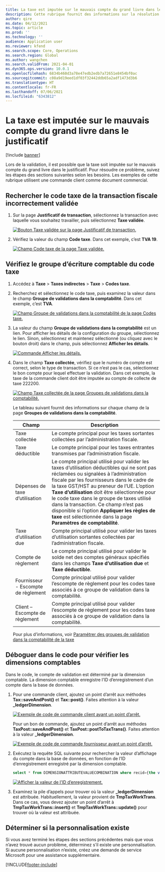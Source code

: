 ```yaml
---
title: La taxe est imputée sur le mauvais compte du grand livre dans le justificatif
description: Cette rubrique fournit des informations sur la résolution des problèmes qui peuvent aider lorsque la taxe est imputée sur le mauvais compte du grand livre dans le justificatif.
author: qire
ms.date: 04/12/2021
ms.topic: article
ms.prod: ''
ms.technology: ''
audience: Application user
ms.reviewer: kfend
ms.search.scope: Core, Operations
ms.search.region: Global
ms.author: wangchen
ms.search.validFrom: 2021-04-01
ms.dyn365.ops.version: 10.0.1
ms.openlocfilehash: 6834b460d3a78e47edb2edb7a72651e8454bf0ac
ms.sourcegitcommit: c08a9d19eed1df03f32442ddb65a2adf1473d3b6
ms.translationtype: HT
ms.contentlocale: fr-FR
ms.lasthandoff: 07/06/2021
ms.locfileid: "6343812"
---
```

# <a name="tax-is-posted-to-the-wrong-ledger-account-in-the-voucher"></a>La taxe est imputée sur le mauvais compte du grand livre dans le justificatif

[!include [banner](../includes/banner.md)]

Lors de la validation, il est possible que la taxe soit imputée sur le mauvais compte du grand livre dans le justificatif. Pour résoudre ce problème, suivez les étapes des sections suivantes selon les besoins. Les exemples de cette rubrique utilisent une commande client comme document commercial.

## <a name="find-the-tax-code-of-the-incorrectly-posted-tax-transaction"></a>Rechercher le code taxe de la transaction fiscale incorrectement validée

1. Sur la page **Justificatif de transaction**, sélectionnez la transaction avec laquelle vous souhaitez travailler, puis sélectionnez **Taxe validée**.

    [![Bouton Taxe validée sur la page Justificatif de transaction.](./media/tax-posted-to-wrong-ledger-account-Picture1.png)](./media/tax-posted-to-wrong-ledger-account-Picture1.png)

2. Vérifiez la valeur du champ **Code taxe**. Dans cet exemple, c’est **TVA 19**.

    [![Champ Code taxe de la page Taxe validée.](./media/tax-posted-to-wrong-ledger-account-Picture2.png)](./media/tax-posted-to-wrong-ledger-account-Picture2.png)

## <a name="check-the-ledger-posting-group-of-the-tax-code"></a>Vérifiez le groupe d’écriture comptable du code taxe

1. Accédez à **Taxe** \> **Taxes indirectes** \> **Taxe** \> **Codes taxe**.
2. Recherchez et sélectionnez le code taxe, puis examinez la valeur dans le champ **Groupe de validations dans la comptabilité**. Dans cet exemple, c’est **TVA**.

    [![Champ Groupe de validations dans la comptabilité de la page Codes taxe.](./media/tax-posted-to-wrong-ledger-account-Picture3.png)](./media/tax-posted-to-wrong-ledger-account-Picture3.png)

3. La valeur du champ **Groupe de validations dans la comptabilité** est un lien. Pour afficher les détails de la configuration du groupe, sélectionnez le lien. Sinon, sélectionnez et maintenez sélectionné (ou cliquez avec le bouton droit) dans le champ, puis sélectionnez **Afficher les détails**.

    [![Commande Afficher les détails.](./media/tax-posted-to-wrong-ledger-account-Picture4.png)](./media/tax-posted-to-wrong-ledger-account-Picture4.png)

4. Dans le champ **Taxe collectée**, vérifiez que le numéro de compte est correct, selon le type de transaction. Si ce n’est pas le cas, sélectionnez le bon compte pour lequel effectuer la validation. Dans cet exemple, la taxe de la commande client doit être imputée au compte de collecte de taxe 222200.

    [![Champ Taxe collectée de la page Groupes de validations dans la comptabilité.](./media/tax-posted-to-wrong-ledger-account-Picture5.png)](./media/tax-posted-to-wrong-ledger-account-Picture5.png)

    Le tableau suivant fournit des informations sur chaque champ de la page **Groupes de validations dans la comptabilité**.

    | Champ                  | Description |
    |------------------------|-------------|
    | Taxe collectée      | Le compte principal pour les taxes sortantes collectées par l’administration fiscale. |
    | Taxe déductible   | Le compte principal pour les taxes entrantes transmises par l’administration fiscale. |
    | Dépenses de taxe d’utilisation        | Le compte principal utilisé pour valider les taxes d’utilisation déductibles qui ne sont pas réclamées ou signalées à l’administration fiscale par les fournisseurs dans le cadre de la taxe GST/HST au preneur de l’UE. L’option **Taxe d’utilisation** doit être sélectionnée pour le code taxe dans le groupe de taxes utilisé dans la transaction. Ce champ n’est pas disponible si l’option **Appliquer les règles de taxe** est sélectionnée dans la page **Paramètres de comptabilité**. |
    | Taxe d’utilisation due        | Compte principal utilisé pour valider les taxes d’utilisation sortantes collectées par l’administration fiscale. |
    | Compte de règlement     | Le compte principal utilisé pour valider le solde net des comptes généraux spécifiés dans les champs **Taxe d’utilisation due** et **Taxe déductible**. |
    | Fournisseur - Escompte de règlement   | Compte principal utilisé pour valider l’escompte de règlement pour les codes taxe associés à ce groupe de validation dans la comptabilité. |
    | Client – Escompte de règlement | Compte principal utilisé pour valider l’escompte de règlement pour les codes taxe associés à ce groupe de validation dans la comptabilité. |

    Pour plus d’informations, voir [Paramétrer des groupes de validation dans la comptabilité de la taxe](tasks/set-up-ledger-posting-groups-sales-tax.md)

## <a name="debug-in-code-to-check-ledger-dimensions"></a>Déboguer dans le code pour vérifier les dimensions comptables

Dans le code, le compte de validation est déterminé par la dimension comptable. La dimension comptable enregistre l’ID d’enregistrement d’un compte dans la base de données.

1. Pour une commande client, ajoutez un point d’arrêt aux méthodes **Tax::saveAndPost()** et **Tax::post()**. Faites attention à la valeur **\_ledgerDimension**.

    [![Exemple de code de commande client ayant un point d’arrêt.](./media/tax-posted-to-wrong-ledger-account-Picture6.png)](./media/tax-posted-to-wrong-ledger-account-Picture6.png)

    Pour un bon de commande, ajoutez un point d’arrêt aux méthodes **TaxPost::saveAndPost()** et **TaxPost::postToTaxTrans()**. Faites attention à la valeur **\_ledgerDimension**.

    [![Exemple de code de commande fournisseur ayant un point d’arrêt.](./media/tax-posted-to-wrong-ledger-account-Picture7.png)](./media/tax-posted-to-wrong-ledger-account-Picture7.png)

2. Exécutez la requête SQL suivante pour rechercher la valeur d’affichage du compte dans la base de données, en fonction de l’ID d’enregistrement enregistré par la dimension comptable.

    ```sql
    select * from DIMENSIONATTRIBUTEVALUECOMBINATION where recid={the value of _ledgerDimension}
    ```

    [![Afficher la valeur de l’ID d’enregistrement.](./media/tax-posted-to-wrong-ledger-account-Picture8.png)](./media/tax-posted-to-wrong-ledger-account-Picture8.png)

3. Examinez la pile d’appels pour trouver où la valeur **_ledgerDimension** est attribuée. Habituellement, la valeur provient de **TmpTaxWorkTrans**. Dans ce cas, vous devez ajouter un point d’arrêt à **TmpTaxWorkTrans::insert()** et **TmpTaxWorkTrans::update()** pour trouver où la valeur est attribuée.

## <a name="determine-whether-customization-exists"></a>Déterminer si la personnalisation existe

Si vous avez terminé les étapes des sections précédentes mais que vous n’avez trouvé aucun problème, déterminez s’il existe une personnalisation. Si aucune personnalisation n’existe, créez une demande de service Microsoft pour une assistance supplémentaire.

[!INCLUDE[footer-include](../../includes/footer-banner.md)]
